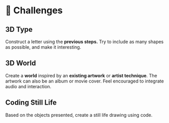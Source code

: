 # 🌺 Challenges

## 3D Type

Construct a letter using the **previous steps.** Try to include as many shapes as possible, and make it interesting.

## 3D World

Create a **world** inspired by an **existing artwork** or **artist technique**. The artwork can also be an album or movie cover. Feel encouraged to integrate audio and interaction.

## Coding Still Life

Based on the objects presented, create a still life drawing using code.

